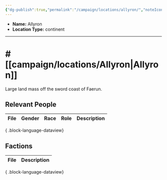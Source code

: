 ```yaml
---
{"dg-publish":true,"permalink":"/campaign/locations/allyron/","noteIcon":"","created":"2025-10-26T09:04:51.758-07:00","updated":"2025-10-27T16:34:48.147-07:00"}
---
```



<p><span><ul>
<li dir="auto"><strong>Name:</strong> Allyron</li>
<li dir="auto"><strong>Location Type:</strong> continent</li>
</ul></span></p>

---

# # [[campaign/locations/Allyron\|Allyron]]
Large land mass off the sword coast of Faerun.

## Relevant People
| File | Gender | Race | Role | Description |
| ---- | ------ | ---- | ---- | ----------- |

{ .block-language-dataview}

## Factions
| File | Description |
| ---- | ----------- |

{ .block-language-dataview}